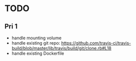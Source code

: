 # TODO

## Pri 1

* handle mounting volume
* handle existing git repo: https://github.com/travis-ci/travis-build/blob/master/lib/travis/build/git/clone.rb#L18
* handle existing Dockerfile
